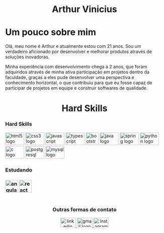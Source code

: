 <h1 align="center">Arthur Vinicius</h1>

 <h1 palign="center" > Um pouco sobre mim</h1>
  <p>
    Olá, meu nome é Arthur e atualmente estou com 21 anos. Sou um verdadeiro aficionado por desenvolver e melhorar produtos através de soluções inovadoras.
  </p>
  <p>
    Minha experiência com desenvolvimento chega a 2 anos, que foram adquiridos através de minha ativa participação em projetos dentro da faculdade, graças a eles pude desenvolver uma perspectiva e conhecimento horizontal, o que contribuiu para que eu fosse capaz de participar de projetos em equipe e construir softwares de qualidade.
  </p>
</div>

#

<div>
  <h1 align="center">Hard Skills</h1>
    
 
 <div align="left">
    <h3>Hard Skills</h3>
    <img src="https://cdn.jsdelivr.net/gh/devicons/devicon/icons/html5/html5-original.svg" height="40" width="60" alt="html5 logo"  />
    <img src="https://cdn.jsdelivr.net/gh/devicons/devicon/icons/css3/css3-original.svg" height="40" width="60" alt="css3 logo"  />
    <img src="https://cdn.jsdelivr.net/gh/devicons/devicon/icons/javascript/javascript-original.svg" height="40" width="60" alt="javascript logo"  />
    <img src="https://cdn.jsdelivr.net/gh/devicons/devicon/icons/typescript/typescript-original.svg" height="40" width="60" alt="typescript logo"  />
    <img src="https://cdn.jsdelivr.net/gh/devicons/devicon/icons/bootstrap/bootstrap-original.svg" height="40" alt="bootstrap logo"  />
    <img src="https://cdn.jsdelivr.net/gh/devicons/devicon/icons/java/java-original.svg" height="40" width="60" alt="java logo"  />
    <img src="https://cdn.jsdelivr.net/gh/devicons/devicon/icons/spring/spring-original.svg" height="40" width="60" alt="spring logo"  />
    <img src="https://cdn.jsdelivr.net/gh/devicons/devicon/icons/python/python-original.svg" height="40" width="60" alt="python logo"  />
    <img src="https://cdn.jsdelivr.net/gh/devicons/devicon/icons/c/c-original.svg" height="40" width="60" alt="c logo"  />
    <img src="https://cdn.jsdelivr.net/gh/devicons/devicon/icons/postgresql/postgresql-original.svg" height="40" width="60" alt="postgresql logo"  />
    <img src="https://cdn.jsdelivr.net/gh/devicons/devicon/icons/mysql/mysql-original.svg" height="40" width="60" alt="mysql logo"  />
  </div>
  
###
  
  <div align="left">
    <h3>Estudando<h3>
      <img src="https://cdn.jsdelivr.net/gh/devicons/devicon/icons/angularjs/angularjs-original.svg" height="40" alt="angularjs logo"  />
      <img src="https://cdn.jsdelivr.net/gh/devicons/devicon/icons/react/react-original.svg" height="40" alt="react logo"  />
  </div>
</div>

 #
   
<div align="center">
  <h3>Outras formas de contato</h3>
  <div>
    <a href="https://www.linkedin.com/in/arthur-vinícius-79a8441b6/" target="_blank">
      <img src="https://raw.githubusercontent.com/maurodesouza/profile-readme-generator/master/src/assets/icons/social/linkedin/default.svg" width="49" height="30" alt="linkedin logo"  />
    </a>
    <a href="mailto:arthurviniciussl.contato@gmail.com" target="_blank">
      <img src="https://raw.githubusercontent.com/maurodesouza/profile-readme-generator/master/src/assets/icons/social/gmail/default.svg" width="49" height="30" alt="gmail logo"  />
    </a>
    <a href="https://www.instagram.com/arthur.vsl/" target="_blank">
      <img src="https://raw.githubusercontent.com/maurodesouza/profile-readme-generator/master/src/assets/icons/social/instagram/default.svg" width="49" height="30" alt="instagram logo"  />
    </a>
  </div>
</div>
